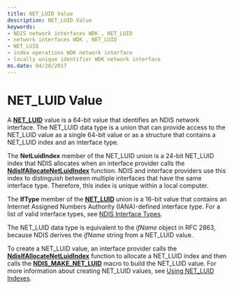 ```yaml
---
title: NET_LUID Value
description: NET_LUID Value
keywords:
- NDIS network interfaces WDK , NET_LUID
- network interfaces WDK , NET_LUID
- NET_LUID
- index operations WDK network interface
- locally unique identifier WDK network interface
ms.date: 04/20/2017
---
```


# NET\_LUID Value





A [**NET\_LUID**](/windows/win32/api/ifdef/ns-ifdef-net_luid_lh) value is a 64-bit value that identifies an NDIS network interface. The NET\_LUID data type is a union that can provide access to the NET\_LUID value as a single 64-bit value or as a structure that contains a NET\_LUID index and an interface type.

The **NetLuidIndex** member of the NET\_LUID union is a 24-bit NET\_LUID index that NDIS allocates when an interface provider calls the [**NdisIfAllocateNetLuidIndex**](/windows-hardware/drivers/ddi/ndis/nf-ndis-ndisifallocatenetluidindex) function. NDIS and interface providers use this index to distinguish between multiple interfaces that have the same interface type. Therefore, this index is unique within a local computer.

The **IfType** member of the [**NET\_LUID**](/windows/win32/api/ifdef/ns-ifdef-net_luid_lh) union is a 16-bit value that contains an Internet Assigned Numbers Authority (IANA)-defined interface type. For a list of valid interface types, see [NDIS Interface Types](./ndis-interface-types.md).

The NET\_LUID data type is equivalent to the *ifName* object in RFC 2863, because NDIS derives the *ifName* string from a NET\_LUID value.

To create a NET\_LUID value, an interface provider calls the [**NdisIfAllocateNetLuidIndex**](/windows-hardware/drivers/ddi/ndis/nf-ndis-ndisifallocatenetluidindex) function to allocate a NET\_LUID index and then calls the [**NDIS\_MAKE\_NET\_LUID**](/windows-hardware/drivers/ddi/ntddndis/nf-ntddndis-ndis_make_net_luid) macro to build the NET\_LUID value. For more information about creating NET\_LUID values, see [Using NET\_LUID Indexes](using-a-net-luid-index.md).

 

